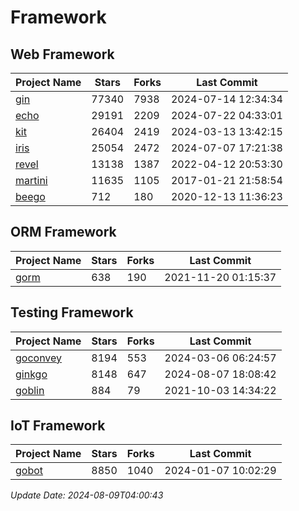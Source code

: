# Framework

## Web Framework
| Project Name | Stars | Forks | Last Commit |
| ------------ | ----- | ----- | ----------- |
| [gin](https://github.com/gin-gonic/gin) | 77340 | 7938 | 2024-07-14 12:34:34 |
| [echo](https://github.com/labstack/echo) | 29191 | 2209 | 2024-07-22 04:33:01 |
| [kit](https://github.com/go-kit/kit) | 26404 | 2419 | 2024-03-13 13:42:15 |
| [iris](https://github.com/kataras/iris) | 25054 | 2472 | 2024-07-07 17:21:38 |
| [revel](https://github.com/revel/revel) | 13138 | 1387 | 2022-04-12 20:53:30 |
| [martini](https://github.com/go-martini/martini) | 11635 | 1105 | 2017-01-21 21:58:54 |
| [beego](https://github.com/astaxie/beego) | 712 | 180 | 2020-12-13 11:36:23 |

## ORM Framework
| Project Name | Stars | Forks | Last Commit |
| ------------ | ----- | ----- | ----------- |
| [gorm](https://github.com/jinzhu/gorm) | 638 | 190 | 2021-11-20 01:15:37 |

## Testing Framework
| Project Name | Stars | Forks | Last Commit |
| ------------ | ----- | ----- | ----------- |
| [goconvey](https://github.com/smartystreets/goconvey) | 8194 | 553 | 2024-03-06 06:24:57 |
| [ginkgo](https://github.com/onsi/ginkgo) | 8148 | 647 | 2024-08-07 18:08:42 |
| [goblin](https://github.com/franela/goblin) | 884 | 79 | 2021-10-03 14:34:22 |

## IoT Framework
| Project Name | Stars | Forks | Last Commit |
| ------------ | ----- | ----- | ----------- |
| [gobot](https://github.com/hybridgroup/gobot) | 8850 | 1040 | 2024-01-07 10:02:29 |

*Update Date: 2024-08-09T04:00:43*